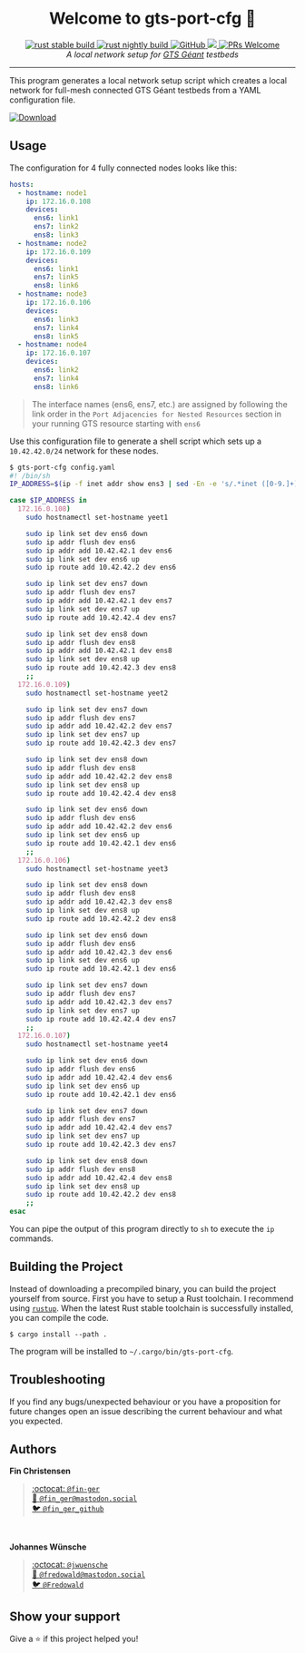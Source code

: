 <h1 align="center">Welcome to gts-port-cfg 👋</h1>
<p align="center">
  <a href="https://github.com/fin-ger/gts-port-cfg/actions?query=workflow%3Arust stable build">
    <img src="https://github.com/fin-ger/gts-port-cfg/workflows/rust stable build/badge.svg" alt="rust stable build">
  </a>
  <a href="https://github.com/fin-ger/gts-port-cfg/actions?query=workflow%3Arust nightly build">
    <img src="https://github.com/fin-ger/gts-port-cfg/workflows/rust nightly build/badge.svg" alt="rust nightly build">
  </a>
  <a href="https://github.com/deinstapel/cursive-tabs/blob/master/LICENSE">
    <img alt="GitHub" src="https://img.shields.io/github/license/deinstapel/cursive-tabs.svg">
  </a>
  <a href="http://spacemacs.org">
    <img src="https://cdn.rawgit.com/syl20bnr/spacemacs/442d025779da2f62fc86c2082703697714db6514/assets/spacemacs-badge.svg" />
  </a>
  <a href="http://makeapullrequest.com">
    <img alt="PRs Welcome" src="https://img.shields.io/badge/PRs-welcome-brightgreen.svg">
  </a>
  <br>
  <i>A local network setup for
  <a href="https://www.geant.org/Services/Connectivity_and_network/GTS">GTS Géant</a>
  testbeds</i>
</p>

---

This program generates a local network setup script which creates a local network for full-mesh connected GTS Géant testbeds from a YAML configuration file.

<a href="https://github.com/fin-ger/gts-port-cfg/releases/latest/download/gts-port-cfg">
  <img src="https://img.shields.io/badge/download-statically%20linked-blue?logo=linux" alt="Download">
</a>

## Usage

The configuration for 4 fully connected nodes looks like this:

```yaml
hosts:
  - hostname: node1
    ip: 172.16.0.108
    devices:
      ens6: link1
      ens7: link2
      ens8: link3
  - hostname: node2
    ip: 172.16.0.109
    devices:
      ens6: link1
      ens7: link5
      ens8: link6
  - hostname: node3
    ip: 172.16.0.106
    devices:
      ens6: link3
      ens7: link4
      ens8: link5
  - hostname: node4
    ip: 172.16.0.107
    devices:
      ens6: link2
      ens7: link4
      ens8: link6
```

> The interface names (ens6, ens7, etc.) are assigned by following the link order in the `Port Adjacencies for Nested Resources` section in your running GTS resource starting with `ens6`

Use this configuration file to generate a shell script which sets up a `10.42.42.0/24` network for these nodes.

```bash
$ gts-port-cfg config.yaml
#! /bin/sh
IP_ADDRESS=$(ip -f inet addr show ens3 | sed -En -e 's/.*inet ([0-9.]+).*/\1/p')

case $IP_ADDRESS in
  172.16.0.108)
    sudo hostnamectl set-hostname yeet1

    sudo ip link set dev ens6 down
    sudo ip addr flush dev ens6
    sudo ip addr add 10.42.42.1 dev ens6
    sudo ip link set dev ens6 up
    sudo ip route add 10.42.42.2 dev ens6

    sudo ip link set dev ens7 down
    sudo ip addr flush dev ens7
    sudo ip addr add 10.42.42.1 dev ens7
    sudo ip link set dev ens7 up
    sudo ip route add 10.42.42.4 dev ens7

    sudo ip link set dev ens8 down
    sudo ip addr flush dev ens8
    sudo ip addr add 10.42.42.1 dev ens8
    sudo ip link set dev ens8 up
    sudo ip route add 10.42.42.3 dev ens8
    ;;
  172.16.0.109)
    sudo hostnamectl set-hostname yeet2

    sudo ip link set dev ens7 down
    sudo ip addr flush dev ens7
    sudo ip addr add 10.42.42.2 dev ens7
    sudo ip link set dev ens7 up
    sudo ip route add 10.42.42.3 dev ens7

    sudo ip link set dev ens8 down
    sudo ip addr flush dev ens8
    sudo ip addr add 10.42.42.2 dev ens8
    sudo ip link set dev ens8 up
    sudo ip route add 10.42.42.4 dev ens8

    sudo ip link set dev ens6 down
    sudo ip addr flush dev ens6
    sudo ip addr add 10.42.42.2 dev ens6
    sudo ip link set dev ens6 up
    sudo ip route add 10.42.42.1 dev ens6
    ;;
  172.16.0.106)
    sudo hostnamectl set-hostname yeet3

    sudo ip link set dev ens8 down
    sudo ip addr flush dev ens8
    sudo ip addr add 10.42.42.3 dev ens8
    sudo ip link set dev ens8 up
    sudo ip route add 10.42.42.2 dev ens8

    sudo ip link set dev ens6 down
    sudo ip addr flush dev ens6
    sudo ip addr add 10.42.42.3 dev ens6
    sudo ip link set dev ens6 up
    sudo ip route add 10.42.42.1 dev ens6

    sudo ip link set dev ens7 down
    sudo ip addr flush dev ens7
    sudo ip addr add 10.42.42.3 dev ens7
    sudo ip link set dev ens7 up
    sudo ip route add 10.42.42.4 dev ens7
    ;;
  172.16.0.107)
    sudo hostnamectl set-hostname yeet4

    sudo ip link set dev ens6 down
    sudo ip addr flush dev ens6
    sudo ip addr add 10.42.42.4 dev ens6
    sudo ip link set dev ens6 up
    sudo ip route add 10.42.42.1 dev ens6

    sudo ip link set dev ens7 down
    sudo ip addr flush dev ens7
    sudo ip addr add 10.42.42.4 dev ens7
    sudo ip link set dev ens7 up
    sudo ip route add 10.42.42.3 dev ens7

    sudo ip link set dev ens8 down
    sudo ip addr flush dev ens8
    sudo ip addr add 10.42.42.4 dev ens8
    sudo ip link set dev ens8 up
    sudo ip route add 10.42.42.2 dev ens8
    ;;
esac

```

You can pipe the output of this program directly to `sh` to execute the `ip` commands.
 
## Building the Project

Instead of downloading a precompiled binary, you can build the project yourself from source. First you have to setup a Rust toolchain. I recommend using [`rustup`](https://rustup.rs/). When the latest Rust stable toolchain is successfully installed, you can compile the code.

```
$ cargo install --path .
```

The program will be installed to `~/.cargo/bin/gts-port-cfg`.
 
## Troubleshooting

If you find any bugs/unexpected behaviour or you have a proposition for future changes open an issue describing the current behaviour and what you expected.

## Authors

**Fin Christensen**

> [:octocat: `@fin-ger`](https://github.com/fin-ger)  
> [:elephant: `@fin_ger@mastodon.social`](https://mastodon.social/web/accounts/787945)  
> [:bird: `@fin_ger_github`](https://twitter.com/fin_ger_github)  

<br>

**Johannes Wünsche**

> [:octocat: `@jwuensche`](https://github.com/jwuensche)  
> [:elephant: `@fredowald@mastodon.social`](https://mastodon.social/web/accounts/843376)  
> [:bird: `@Fredowald`](https://twitter.com/fredowald)  

## Show your support

Give a :star: if this project helped you!
